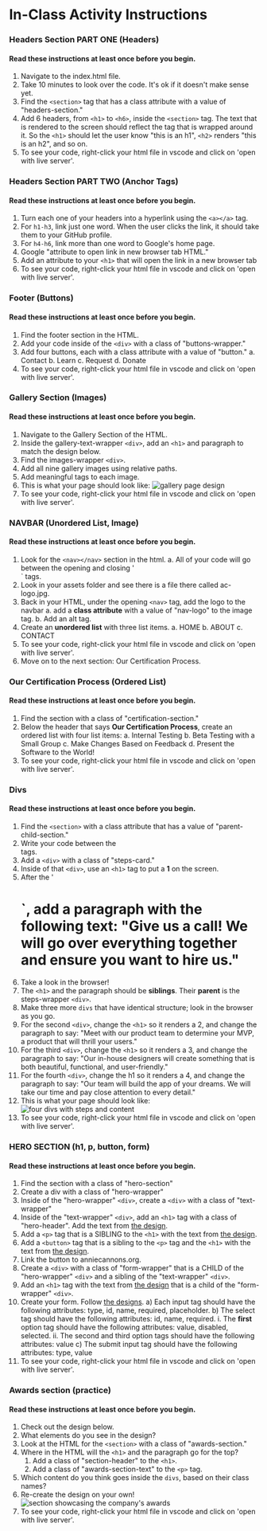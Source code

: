 # In-Class Activity Instructions

### Headers Section PART ONE (Headers)

#### Read these instructions at least once before you begin.
1. Navigate to the index.html file.
2. Take 10 minutes to look over the code. It's ok if it doesn't make sense yet.
3. Find the `<section>` tag that has a class attribute with a value of "headers-section."
4. Add 6 headers, from `<h1>` to `<h6>`, inside the `<section>` tag. The text that is rendered to the screen should reflect the tag that is wrapped around it. So the `<h1>` should let the user know "this is an h1", `<h2>` renders "this is an h2", and so on.
5. To see your code, right-click your html file in vscode and click on 'open with live server'.

### Headers Section PART TWO (Anchor Tags)

#### Read these instructions at least once before you begin.
1. Turn each one of your headers into a hyperlink using the `<a></a>` tag.
2. For `h1-h3`, link just one word. When the user clicks the link, it should take them to your GitHub profile.
3. For `h4-h6`, link more than one word to Google's home page.
4. Google "attribute to open link in new browser tab HTML."
5. Add an attribute to your `<h1>` that will open the link in a new browser tab
6. To see your code, right-click your html file in vscode and click on 'open with live server'.

### Footer (Buttons)

#### Read these instructions at least once before you begin.
1. Find the footer section in the HTML.
2. Add your code inside of the `<div>` with a class of "buttons-wrapper."
3. Add four buttons, each with a class attribute with a value of "button."
   a. Contact
   b. Learn
   c. Request
   d. Donate
4. To see your code, right-click your html file in vscode and click on 'open with live server'.

### Gallery Section (Images)

#### Read these instructions at least once before you begin.
1. Navigate to the Gallery Section of the HTML.
2. Inside the gallery-text-wrapper `<div>`, add an `<h1>` and paragraph to match the design below.
3. Find the images-wrapper `<div>`.
4. Add all nine gallery images using relative paths.
5. Add meaningful tags to each image.
6. This is what your page should look like:
   ![gallery page design](./assets/gallery-design.png)
7. To see your code, right-click your html file in vscode and click on 'open with live server'.

### NAVBAR (Unordered List, Image)

#### Read these instructions at least once before you begin.
1. Look for the `<nav></nav>` section in the html.
   a. All of your code will go between the opening and closing '<nav>` tags.
2. Look in your assets folder and see there is a file there called ac-logo.jpg.
3. Back in your HTML, under the opening `<nav>` tag, add the logo to the navbar
   a. add a **class attribute** with a value of "nav-logo" to the image tag.
   b. Add an alt tag.
4. Create an **unordered list** with three list items.
   a. HOME
   b. ABOUT
   c. CONTACT
5. To see your code, right-click your html file in vscode and click on 'open with live server'.
6. Move on to the next section: Our Certification Process.

### Our Certification Process (Ordered List)

#### Read these instructions at least once before you begin.
1. Find the section with a class of "certification-section."
2. Below the header that says **Our Certification Process**, create an ordered list with four list items:
   a. Internal Testing
   b. Beta Testing with a Small Group
   c. Make Changes Based on Feedback
   d. Present the Software to the World!
3. To see your code, right-click your html file in vscode and click on 'open with live server'.

### Divs

#### Read these instructions at least once before you begin.
1. Find the `<section>` with a class attribute that has a value of "parent-child-section."
2. Write your code between the <div class="steps-wrapper"></div> tags.
3. Add a `<div>` with a class of "steps-card."
4. Inside of that `<div>`, use an `<h1>` tag to put a **1** on the screen.
5. After the '<h1>`, add a paragraph with the following text: "Give us a call! We will go over everything together and ensure you want to hire us."
6. Take a look in the browser!
7. The `<h1>` and the paragraph should be **siblings**. Their **parent** is the steps-wrapper `<div>`.
8. Make three more `divs` that have identical structure; look in the browser as you go.
9. For the second `<div>`, change the `<h1>` so it renders a 2, and change the paragraph to say: "Meet with our product team to determine your MVP, a product that will thrill your users."
10. For the third `<div>`, change the `<h1>` so it renders a 3, and change the paragraph to say: "Our in-house designers will create something that is both beautiful, functional, and user-friendly."
11. For the fourth `<div>`, change the h1 so it renders a 4, and change the paragraph to say: "Our team will build the app of your dreams. We will take our time and pay close attention to every detail."
12. This is what your page should look like:
    ![four divs with steps and content](./assets/div-section-design.png)
13. To see your code, right-click your html file in vscode and click on 'open with live server'.


### HERO SECTION (h1, p, button, form)

#### Read these instructions at least once before you begin.
1. Find the section with a class of "hero-section"
2. Create a div with a class of "hero-wrapper"
3. Inside of the "hero-wrapper" `<div>`, create a `<div>` with a class of "text-wrapper"
4. Inside of the "text-wrapper" `<div>`, add an `<h1>` tag with a class of "hero-header". Add the text from [the design](./assets/form-section.png).
5. Add a `<p>` tag that is a SIBLING to the `<h1>` with the text from [the design](./assets/form-section.png).
6. Add a `<button>` tag that is a sibling to the `<p>` tag and the `<h1>` with the text from [the design](./assets/form-section.png).
7. Link the button to anniecannons.org.
8. Create a `<div>` with a class of "form-wrapper" that is a CHILD of the "hero-wrapper" `<div>` and a sibling of the "text-wrapper" `<div>`.
9. Add an `<h1>` tag with the text from [the design](./assets/form-section.png) that is a child of the "form-wrapper" `<div>`.
10. Create your form. Follow [the designs](./assets/form-section.png).
    a) Each input tag should have the following attributes: type, id, name, required, placeholder.
    b) The select tag should have the following attributes: id, name, required.
    i. The **first** option tag should have the following attributes: value, disabled, selected.
    ii. The second and third option tags should have the following attributes: value
    c) The submit input tag should have the following attributes: type, value
11. To see your code, right-click your html file in vscode and click on 'open with live server'.

### Awards section (practice)

#### Read these instructions at least once before you begin.
1. Check out the design below.
2. What elements do you see in the design?
3. Look at the HTML for the `<section>` with a class of "awards-section."
4. Where in the HTML will the `<h1>` and the paragraph go for the top?
   1. Add a class of "section-header" to the `<h1>`.
   2. Add a class of "awards-section-text" to the `<p>` tag.
5. Which content do you think goes inside the `divs`, based on their class names?
6. Re-create the design on your own!
   ![section showcasing the company's awards](./assets/awards-section-design.png)
7. To see your code, right-click your html file in vscode and click on 'open with live server'.
